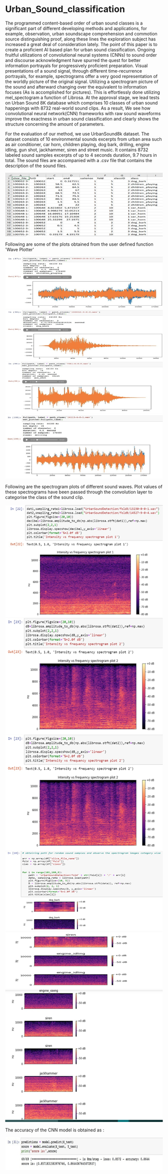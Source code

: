 # Urban_Sound_classification
The programmed content-based order of urban sound classes is a significant part of different developing methods and applications, for example, observation, urban soundscape comprehension and commotion source distinguishing proof, along these lines the exploration subject has increased a great deal of consideration lately. The point of this paper is to create a proficient AI based plan for urban sound classification. Ongoing fruitful utilizations of convolutional neural systems (CNNs) to sound order and discourse acknowledgment have spurred the quest for better information portrayals for progressively proficient preparation. Visual presentations of a sound signal, through different time-recurrence portrayals, for example, spectrograms offer a very good representation of the worldly picture of the original signal. Utilizing a spectrogram picture of the sound and afterward changing over the equivalent to information focuses (As is accomplished for pictures). This is effortlessly done utilizing mel_spectogram a function of Librosa. At the approval stage, we lead tests on Urban Sound 8K database which comprises 10 classes of urban sound happenings with 8732 real-world sound clips. As a result, We see how convolutional neural network(CNN) frameworks with raw sound waveforms improve the exactness in urban sound classification and clearly shows the structure concerning the amount of parameters.



For the evaluation of our method, we use UrbanSound8k dataset. The dataset consists of 10 environmental sounds excerpts from urban area such as air conditioner, car horn, children playing, dog bark, drilling, engine idling, gun shot, jackhammer, siren and street music. It contains 8732 labeled sound samples excerpts of up to 4 seconds duration, 9.7 hours in total. The sound files are accompanied with a .csv file that contains the description of the sound files. 


  <img src="https://github.com/TanishqSehgal7/Urban-Sound-Classification/blob/main/UrbanSoundClassificationImages/dataset.jpeg">




Following are some of the plots obtained from the user defined function 'Wave Plotter'



<img src="https://github.com/TanishqSehgal7/Urban-Sound-Classification/blob/main/UrbanSoundClassificationImages/audio_plot1.jpeg">




<img src="https://github.com/TanishqSehgal7/Urban-Sound-Classification/blob/main/UrbanSoundClassificationImages/audio_plot2.jpeg">




<img src="https://github.com/TanishqSehgal7/Urban-Sound-Classification/blob/main/UrbanSoundClassificationImages/audio_plot3.jpeg">




<img src="https://github.com/TanishqSehgal7/Urban-Sound-Classification/blob/main/UrbanSoundClassificationImages/audio_plot4.jpeg">




Following are the spectrogram plots of different sound waves. Plot values of these spectrograms have been passed through the convolution layer to categorise the class of the sound clip.




<img src="https://github.com/TanishqSehgal7/Urban-Sound-Classification/blob/main/UrbanSoundClassificationImages/spectrogram1.jpeg">




<img src="https://github.com/TanishqSehgal7/Urban-Sound-Classification/blob/main/UrbanSoundClassificationImages/spectrogram2.jpeg">




<img src="https://github.com/TanishqSehgal7/Urban-Sound-Classification/blob/main/UrbanSoundClassificationImages/spectrogram2.jpeg">




<img src="https://github.com/TanishqSehgal7/Urban-Sound-Classification/blob/main/UrbanSoundClassificationImages/spectrogram3.jpeg">




<img src="https://github.com/TanishqSehgal7/Urban-Sound-Classification/blob/main/UrbanSoundClassificationImages/spectrogram4.jpeg" >




<img src="https://github.com/TanishqSehgal7/Urban-Sound-Classification/blob/main/UrbanSoundClassificationImages/spectrogram5.jpeg" >





The accuracy of the CNN model is obtained as :



<img src="https://github.com/TanishqSehgal7/Urban-Sound-Classification/blob/main/UrbanSoundClassificationImages/accuracy.jpeg">


